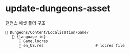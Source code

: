 # update-dungeons-asset

던전스 애셋 폴더 구조

```text
📂 Dungeons/Content/Localization/Game/
   📂 {language id}
      📄 Game.locres
      📄 en_US.res                       # locres file
```
